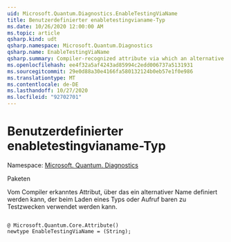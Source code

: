 ```yaml
---
uid: Microsoft.Quantum.Diagnostics.EnableTestingViaName
title: Benutzerdefinierter enabletestingvianame-Typ
ms.date: 10/26/2020 12:00:00 AM
ms.topic: article
qsharp.kind: udt
qsharp.namespace: Microsoft.Quantum.Diagnostics
qsharp.name: EnableTestingViaName
qsharp.summary: Compiler-recognized attribute via which an alternative name can be defined that may be used when loading a type or callable for testing purposes.
ms.openlocfilehash: ee4f32a5af4243ad85994c2edd006737a5131931
ms.sourcegitcommit: 29e0d88a30e4166fa580132124b0eb57e1f0e986
ms.translationtype: MT
ms.contentlocale: de-DE
ms.lasthandoff: 10/27/2020
ms.locfileid: "92702701"
---
```

# <a name="enabletestingvianame-user-defined-type"></a>Benutzerdefinierter enabletestingvianame-Typ

Namespace: [Microsoft. Quantum. Diagnostics](xref:Microsoft.Quantum.Diagnostics)

Paketen [](https://nuget.org/packages/)


Vom Compiler erkanntes Attribut, über das ein alternativer Name definiert werden kann, der beim Laden eines Typs oder Aufruf baren zu Testzwecken verwendet werden kann.

```qsharp

@ Microsoft.Quantum.Core.Attribute()
newtype EnableTestingViaName = (String);
```

